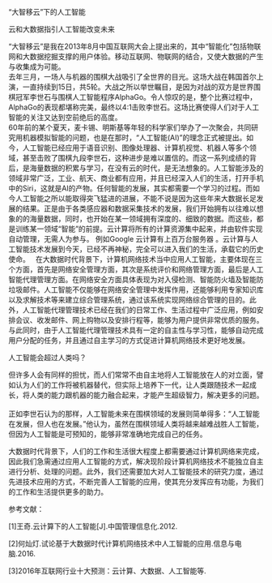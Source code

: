 “大智移云”下的人工智能

云和大数据指引人工智能改变未来

   “大智移云”是我在2013年8月中国互联网大会上提出来的，其中“智能化”包括物联网和大数据挖掘支撑的用户体验。移动互联网、物联网的结合，又使大数据的产生与收集成为可能。
    
    去年三月，一场人与机器的围棋大战吸引了全世界的目光。这场大战在韩国首尔上演，一直持续到15日，共5轮。大战之所以举世瞩目，是因为对战的双方是世界围棋冠军李世石与围棋人工智能程序AlphaGo。令人惊叹的是，整个比赛过程中，AlphaGo的表现都堪称完美，最终以4:1击败李世石。这场比赛使得人们对于人工智能的关注又达到空前绝后的高度。
    
    60年前的某个夏天，麦卡锡、明斯基等年轻的科学家们举办了一次聚会，共同研究用机器模拟智能的问题，也是在那时，“人工智能(AI)”的理念正式被提出。如今，人工智能已经应用于语音识别、图像处理器、计算机视觉、机器人等多个领域，甚至击败了围棋九段李世石，这种进步是难以置信的。而这一系列成绩的背后，是海量数据的积累与学习，在没有云的时代，是无法想象的。人工智能涉及的领域非常广泛，工业、航天、商业都有应用，并且已经深入人们的生活，打开手机中的Siri，这就是AI的产物。任何智能的发展，其实都需要一个学习的过程。而如今人工智能之所以能取得突飞猛进的进展，不能不说是因为这些年来大数据长足发展的结果。正是由于各类感应器和数据采集技术的发展，我们开始拥有以往难以想象的的海量数据，同时，也开始在某一领域拥有深度的、细致的数据。而这些，都是训练某一领域“智能”的前提。云计算将所有的计算资源集中起来，并由软件实现自动管理，无需人为参与。 例如Google 云计算有上百万台服务器 。云计算与人工智能技术发展到今天，已经不再神秘，完全可以进入我们的生活，承载它的历史使命。
   
   在大数据时代背景下，计算机网络技术当中应用人工智能，主要体现在三个方面，首先是网络安全管理方面，其次是系统评价和网络管理方面，最后是人工智能代理管理方面。在网络安全方面具体表现为对入侵检测、智能防火墙及智能防垃圾邮件。人工智能不仅能够在网络安全管理中发挥作用，还能够利用专家知识库以及求解技术等来建立综合管理系统，通过该系统实现网络综合管理的目的。此外，人工智能代理管理技术已经在我们的日常工作、生活过程中广泛应用，例如安排会议、收发邮件、网上购物以及安排行程等，能够为用户提供非常优质的服务。与此同时，由于人工智能代理管理技术具有一定的自主性与学习性，能够自动完成用户分配的任务，并且通过自主学习的方式促进计算机网络技术更好地发展。

人工智能会超过人类吗？
   
   但许多人会有同样的担忧，而人们常常不由自主地将人工智能放在人的对立面，譬如认为人们的工作将被机器替代，但实际上培养下一代，让人类跟随技术一起成长，将人类的能力跟机器的能力融合起来，才能产生超级智力，解决更多的问题。
     
    正如李世石认为的那样，人工智能未来在围棋领域的发展则简单得多：“人工智能在发展，但人也在发展。”他认为，虽然在围棋领域人类将越来越难战胜人工智能，但因为人工智能是可预知的，能够非常准确地完成自己的任务。
     
   大数据时代背景下，人们的工作和生活很大程度上都需要通过计算机网络来完成，因此我们急需通过应用人工智能的方式，解决现阶段计算机网络技术不能独立自主进行分析、处理的问题。此外，我们还需要加大对人工智能技术的研究力度，通过先进技术应用的方式，不断完善人工智能的应用，使其充分发挥应有功能，为我们的工作和生活提供更多的助力。

参考文献：

[1]王奇.云计算下的人工智能[J].中国管理信息化.2012.

[2]何灿灯.试论基于大数据时代计算机网络技术中人工智能的应用.信息与电脑.2016.

[3]2016年互联网行业十大预测：云计算、大数据、人工智能等.

